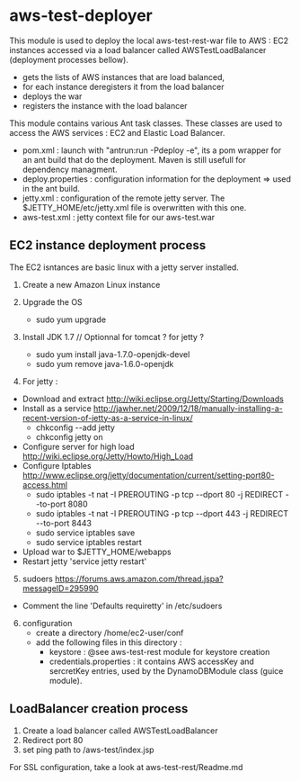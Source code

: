 aws-test-deployer
=================

This module is used to deploy the local aws-test-rest-war file to AWS : EC2 instances accessed via a load balancer called AWSTestLoadBalancer (deployment processes bellow).
- gets the lists of AWS instances that are load balanced,
- for each instance deregisters it from the load balancer
- deploys the war
- registers the instance with the load balancer
 
This module contains various Ant task classes. These classes are used to access the AWS services : EC2 and Elastic Load Balancer.

- pom.xml : launch with "antrun:run -Pdeploy -e", its a pom wrapper for an ant build that do the deployment. Maven is still usefull for dependency managment.
- deploy.properties : configuration information for the deployment => used in the ant build.
- jetty.xml : configuration of the remote jetty server. The $JETTY_HOME/etc/jetty.xml file is overwritten with this one.
- aws-test.xml : jetty context file for our aws-test.war
 
 
EC2 instance deployment process
-------------------------------

The EC2 isntances are basic linux with a jetty server installed.

1. Create a new Amazon Linux instance
2. Upgrade the OS 
    + sudo yum upgrade
3. Install JDK 1.7 // Optionnal for tomcat ? for jetty ?
    + sudo yum install java-1.7.0-openjdk-devel
    + sudo yum remove java-1.6.0-openjdk

4. For jetty :
  - Download and extract http://wiki.eclipse.org/Jetty/Starting/Downloads
  - Install as a service http://jawher.net/2009/12/18/manually-installing-a-recent-version-of-jetty-as-a-service-in-linux/
      + chkconfig --add jetty
      + chkconfig jetty on
  - Configure server for high load http://wiki.eclipse.org/Jetty/Howto/High_Load
  - Configure Iptables http://www.eclipse.org/jetty/documentation/current/setting-port80-access.html
      + sudo iptables -t nat -I PREROUTING -p tcp --dport 80 -j REDIRECT --to-port 8080
      + sudo iptables -t nat -I PREROUTING -p tcp --dport 443 -j REDIRECT --to-port 8443
      + sudo service iptables save
      + sudo service iptables restart
  - Upload war to $JETTY_HOME/webapps
  - Restart jetty 'service jetty restart'

5. sudoers https://forums.aws.amazon.com/thread.jspa?messageID=295990
  - Comment the line 'Defaults requiretty' in /etc/sudoers

6. configuration
	- create a directory /home/ec2-user/conf 
	- add the following files in this directory : 
		+ keystore : @see aws-test-rest module for keystore creation
		+ credentials.properties : it contains AWS accessKey and sercretKey entries, used by the DynamoDBModule class (guice module).

LoadBalancer creation process
-----------------------------

1. Create a load balancer called AWSTestLoadBalancer
2. Redirect port 80
3. set ping path to /aws-test/index.jsp

For SSL configuration, take a look at aws-test-rest/Readme.md
